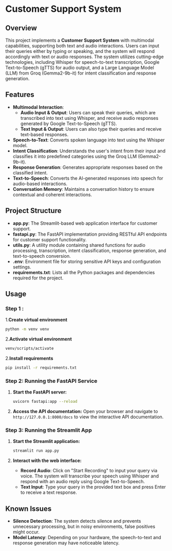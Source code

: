 
# Customer Support System

## Overview

This project implements a **Customer Support System** with multimodal capabilities, supporting both text and audio interactions. Users can input their queries either by typing or speaking, and the system will respond accordingly with text or audio responses. The system utilizes cutting-edge technologies, including Whisper for speech-to-text transcription, Google Text-to-Speech (gTTS) for audio output, and a Large Language Model (LLM) from Groq (Gemma2-9b-it) for intent classification and response generation.

## Features

- **Multimodal Interaction**: 
  - **Audio Input & Output**: Users can speak their queries, which are transcribed into text using Whisper, and receive audio responses generated by Google Text-to-Speech (gTTS).
  - **Text Input & Output**: Users can also type their queries and receive text-based responses.
- **Speech-to-Text**: Converts spoken language into text using the Whisper model.
- **Intent Classification**: Understands the user's intent from their input and classifies it into predefined categories using the Groq LLM (Gemma2-9b-it).
- **Response Generation**: Generates appropriate responses based on the classified intent.
- **Text-to-Speech**: Converts the AI-generated responses into speech for audio-based interactions.
- **Conversation Memory**: Maintains a conversation history to ensure contextual and coherent interactions.

## Project Structure

- **app.py**: The Streamlit-based web application interface for customer support.
- **fastapi.py**: The FastAPI implementation providing RESTful API endpoints for customer support functionality.
- **utils.py**: A utility module containing shared functions for audio processing, transcription, intent classification, response generation, and text-to-speech conversion.
- **.env**: Environment file for storing sensitive API keys and configuration settings.
- **requirements.txt**: Lists all the Python packages and dependencies required for the project.

## Usage
### Step 1 : 

1.**Create virtual environment**
```bash
python -m venv venv
```
2.**Activate virtual environment**
```bash
venv/scripts/activate
```
2.**Install requirements**
```bash
pip install -r requirements.txt
```
### Step 2: Running the FastAPI Service

1. **Start the FastAPI server:**
   ```bash
   uvicorn fastapi:app --reload
   ```

2. **Access the API documentation:**
   Open your browser and navigate to `http://127.0.0.1:8000/docs` to view the interactive API documentation.

### Step 3: Running the Streamlit App

1. **Start the Streamlit application:**
   ```bash
   streamlit run app.py
   ```

2. **Interact with the web interface:**
   - **Record Audio**: Click on "Start Recording" to input your query via voice. The system will transcribe your speech using Whisper and respond with an audio reply using Google Text-to-Speech.
   - **Text Input**: Type your query in the provided text box and press Enter to receive a text response.


## Known Issues

- **Silence Detection**: The system detects silence and prevents unnecessary processing, but in noisy environments, false positives might occur.
- **Model Latency**: Depending on your hardware, the speech-to-text and response generation may have noticeable latency.



